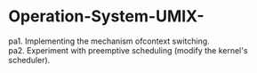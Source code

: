 # Operation-System-UMIX-

pa1. Implementing the mechanism ofcontext switching. <br>
pa2. Experiment with preemptive scheduling (modify the kernel's scheduler).
